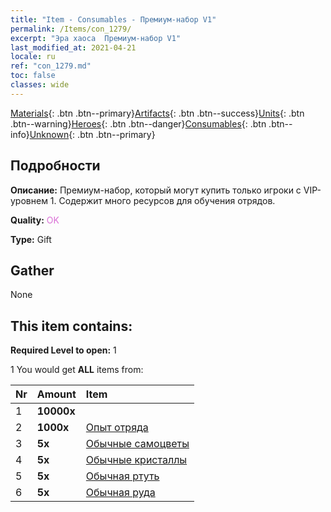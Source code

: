 ```yaml
---
title: "Item - Consumables - Премиум-набор V1"
permalink: /Items/con_1279/
excerpt: "Эра хаоса  Премиум-набор V1"
last_modified_at: 2021-04-21
locale: ru
ref: "con_1279.md"
toc: false
classes: wide
---
```

 [Materials](/ru/Items/){: .btn .btn--primary}[Artifacts](/ru/Items/Artifacts/){: .btn .btn--success}[Units](/ru/Items/Units/){: .btn .btn--warning}[Heroes](/ru/Items/Heroes/){: .btn .btn--danger}[Consumables](/ru/Items/Consumables/){: .btn .btn--info}[Unknown](/ru/Items/Unknown/){: .btn .btn--primary}

## Подробности
 **Описание:** Премиум-набор, который могут купить только игроки с VIP-уровнем 1. Содержит много ресурсов для обучения отрядов.

 **Quality:** <span style="color: #DA70D6">OK</span>

 **Type:** Gift

## Gather

  None

## This item contains:

 **Required Level to open:** 1

 1 You would get **ALL** items  from:

  | Nr | Amount |     Item    |
  |:---|:-------|:------------|
  | 1 |  **10000x** | <i class="fas fa-coins"/> |  | 
  | 2 |  **1000x** | [Опыт отряда](/ru/Items/con_902/) |  | 
  | 3 |  **5x** | [Обычные самоцветы](/ru/Items/mat_10/) |  | 
  | 4 |  **5x** | [Обычные кристаллы](/ru/Items/mat_11/) |  | 
  | 5 |  **5x** | [Обычная ртуть](/ru/Items/mat_8/) |  | 
  | 6 |  **5x** | [Обычная руда](/ru/Items/mat_6/) |  | 
